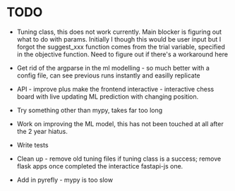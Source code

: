 # TODO

- Tuning class, this does not work currently. Main blocker is figuring out what to do with params. Initially I though this would be user input but I forgot the suggest_xxx function comes from the trial variable, specified in the objective function. Need to figure out if there's a workaround here

- Get rid of the argparse in the ml modelling - so much better with a config file, can see previous runs instantly and easilly replicate

- API - improve plus make the frontend interactive - interactive chess board with live updating ML prediction with changing position.

- Try something other than mypy, takes far too long

- Work on improving the ML model, this has not been touched at all after the 2 year hiatus.

- Write tests

- Clean up - remove old tuning files if tuning class is a success; remove flask apps once completed the interactice fastapi-js one.

- Add in pyrefly - mypy is too slow